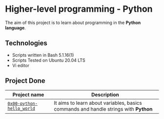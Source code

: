 # Higher-level programming - Python

The aim of this project is to learn about programming in the **Python language**.

## Technologies
* Scripts written in Bash 5.1.16(1)
* Scripts Tested on Ubuntu 20.04 LTS
* Vi editor

## Project Done

| Project name | Description |
| ------------ | ----------- |
| [`0x00-python-hello_world`](https://github.com/ayub-kimani/alx-higher_level_programming/tree/master/0x00-python-hello_world) | It aims to learn about variables, basics commands and handle strings with **Python** |
